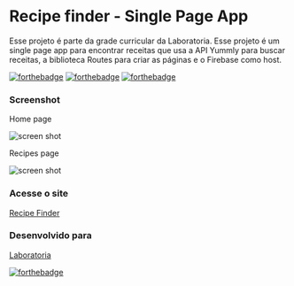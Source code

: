 Recipe finder - Single Page App
==============

Esse projeto é parte da grade curricular da Laboratoria. 
Esse projeto é um single page app para encontrar receitas que usa a API Yummly para buscar receitas, a biblioteca Routes para criar as páginas e o Firebase como host.

[![forthebadge](https://forthebadge.com/images/badges/uses-html.svg)](https://forthebadge.com)
[![forthebadge](https://forthebadge.com/images/badges/uses-css.svg)](https://forthebadge.com)
[![forthebadge](https://forthebadge.com/images/badges/uses-js.svg)](https://forthebadge.com)

### Screenshot
Home page

![screen shot](https://raw.githubusercontent.com/carolfortunato/labcar/master/screenshot1.png)

Recipes page

![screen shot](https://raw.githubusercontent.com/carolfortunato/labcar/master/screenshot1.png)


### Acesse o site
[Recipe Finder](https://laboratoria-spa-sprint5.firebaseapp.com/)

### Desenvolvido para
[Laboratoria](https://www.laboratoria.la/br)



[![forthebadge](https://forthebadge.com/images/badges/built-with-love.svg)](https://forthebadge.com)
